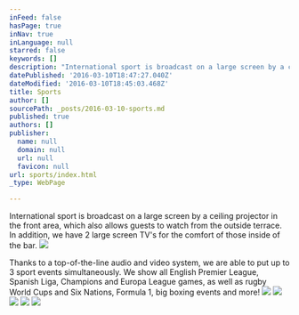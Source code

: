 ```yaml
---
inFeed: false
hasPage: true
inNav: true
inLanguage: null
starred: false
keywords: []
description: "International sport is broadcast on a large screen by a ceiling projector in the front area, which also allows guests to watch from the outside terrace. In addition, we have 2 large screen TV's for the comfort of those inside of the bar."
datePublished: '2016-03-10T18:47:27.040Z'
dateModified: '2016-03-10T18:45:03.468Z'
title: Sports
author: []
sourcePath: _posts/2016-03-10-sports.md
published: true
authors: []
publisher:
  name: null
  domain: null
  url: null
  favicon: null
url: sports/index.html
_type: WebPage

---
```

International sport is broadcast on a large screen by a ceiling projector in the front area, which also allows guests to watch from the outside terrace. In addition, we have 2 large screen TV's for the comfort of those inside of the bar.
![](https://the-grid-user-content.s3-us-west-2.amazonaws.com/f93e2a3c-ddc8-4f7e-9563-d98e26a072d6.jpg)

Thanks to a top-of-the-line audio and video system, we are able to put up to 3 sport events simultaneously. We show all English Premier League, Spanish Liga, Champions and Europa League games, as well as rugby World Cups and Six Nations, Formula 1, big boxing events and more!
![](https://the-grid-user-content.s3-us-west-2.amazonaws.com/44eb9d71-a6d1-4731-834d-269f9ab53cbf.jpg)
![](https://the-grid-user-content.s3-us-west-2.amazonaws.com/b1fc0046-ea9f-4660-ba50-b67cfc03c9d7.jpg)
![](https://the-grid-user-content.s3-us-west-2.amazonaws.com/cfa46504-9853-4798-bb9b-e453cd53ab17.jpg)
![](https://the-grid-user-content.s3-us-west-2.amazonaws.com/94909335-848f-49ee-8887-be9543ca26ca.jpg)
![](https://the-grid-user-content.s3-us-west-2.amazonaws.com/4f4c88d8-e00b-4d3a-8345-ad79cef709c8.jpg)